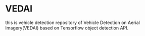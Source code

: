 # VEDAI

this is vehicle detection repository of Vehicle Detection on Aerial Imagery(VEDAI) based on Tensorflow object detection API.
